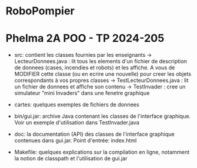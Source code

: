 # RoboPompier

Phelma 2A POO - TP 2024-205
============================

- src: contient les classes fournies par les enseignants
  -> LecteurDonnees.java         : lit tous les elements d'un fichier de description de donnees (cases, incendies et robots) et les affiche.
                                   A vous de MODIFIER cette classe (ou en ecrire une nouvelle) pour creer les objets correspondants à vos propres classes
  -> TestLecteurDonnees.java     : lit un fichier de donnees et affiche son contenu
  -> TestInvader                 : cree un simulateur "mini Invaders" dans une fenetre graphique

- cartes: quelques exemples de fichiers de donnees

- bin/gui.jar: archive Java contenant les classes de l'interface graphique. Voir un exemple d'utilisation dans TestInvader.java

- doc: la documentation (API) des classes de l'interface graphique contenues dans gui.jar. Point d'entrée: index.html

- Makefile: quelques explications sur la compilation en ligne, notamment la notion de classpath et l'utilisation de gui.jar


